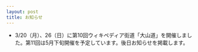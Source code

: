 ```yaml
---
layout: post
title: お知らせ
---
```


- 3/20（月）、26（日）に第10回ウィキペディア街道「大山道」を開催しました。第11回は5月下旬開催を予定しています。後日お知らせを掲載します。
